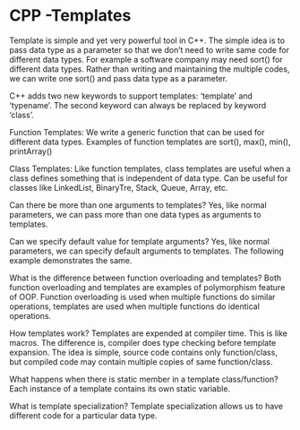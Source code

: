 CPP -Templates
=============

Template is simple and yet very powerful tool in C++. 
The simple idea is to pass data type as a parameter so that we don’t need to write same code for different data types. 
For example a software company may need sort() for different data types. Rather than writing and maintaining the multiple codes, we can write one sort() and pass data type as a parameter.

C++ adds two new keywords to support templates: ‘template’ and ‘typename’. 
The second keyword can always be replaced by keyword ‘class’.

Function Templates: 
We write a generic function that can be used for different data types. 
Examples of function templates are sort(), max(), min(), printArray()

Class Templates: 
Like function templates, class templates are useful when a class defines something that is independent of data type. 
Can be useful for classes like LinkedList, BinaryTre, Stack, Queue, Array, etc.

Can there be more than one arguments to templates?
Yes, like normal parameters, we can pass more than one data types as arguments to templates.

Can we specify default value for template arguments?
Yes, like normal parameters, we can specify default arguments to templates. The following example demonstrates the same.

What is the difference between function overloading and templates?
Both function overloading and templates are examples of polymorphism feature of OOP. 
Function overloading is used when multiple functions do similar operations, templates are used when multiple functions do identical operations.

How templates work?
Templates are expended at compiler time. 
This is like macros. The difference is, compiler does type checking before template expansion. The idea is simple, source code contains only function/class, but compiled code may contain multiple copies of same function/class.

What happens when there is static member in a template class/function?
Each instance of a template contains its own static variable.

What is template specialization?
Template specialization allows us to have different code for a particular data type.
